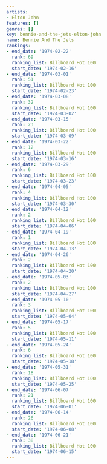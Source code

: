 ```yaml
---
artists:
- Elton John
features: []
genres: []
key: bennie-and-the-jets-elton-john
name: Bennie And The Jets
rankings:
- end_date: '1974-02-22'
  rank: 69
  ranking_list: Billboard Hot 100
  start_date: '1974-02-16'
- end_date: '1974-03-01'
  rank: 51
  ranking_list: Billboard Hot 100
  start_date: '1974-02-23'
- end_date: '1974-03-08'
  rank: 32
  ranking_list: Billboard Hot 100
  start_date: '1974-03-02'
- end_date: '1974-03-15'
  rank: 23
  ranking_list: Billboard Hot 100
  start_date: '1974-03-09'
- end_date: '1974-03-22'
  rank: 12
  ranking_list: Billboard Hot 100
  start_date: '1974-03-16'
- end_date: '1974-03-29'
  rank: 6
  ranking_list: Billboard Hot 100
  start_date: '1974-03-23'
- end_date: '1974-04-05'
  rank: 4
  ranking_list: Billboard Hot 100
  start_date: '1974-03-30'
- end_date: '1974-04-12'
  rank: 2
  ranking_list: Billboard Hot 100
  start_date: '1974-04-06'
- end_date: '1974-04-19'
  rank: 1
  ranking_list: Billboard Hot 100
  start_date: '1974-04-13'
- end_date: '1974-04-26'
  rank: 2
  ranking_list: Billboard Hot 100
  start_date: '1974-04-20'
- end_date: '1974-05-03'
  rank: 2
  ranking_list: Billboard Hot 100
  start_date: '1974-04-27'
- end_date: '1974-05-10'
  rank: 3
  ranking_list: Billboard Hot 100
  start_date: '1974-05-04'
- end_date: '1974-05-17'
  rank: 5
  ranking_list: Billboard Hot 100
  start_date: '1974-05-11'
- end_date: '1974-05-24'
  rank: 6
  ranking_list: Billboard Hot 100
  start_date: '1974-05-18'
- end_date: '1974-05-31'
  rank: 18
  ranking_list: Billboard Hot 100
  start_date: '1974-05-25'
- end_date: '1974-06-07'
  rank: 21
  ranking_list: Billboard Hot 100
  start_date: '1974-06-01'
- end_date: '1974-06-14'
  rank: 26
  ranking_list: Billboard Hot 100
  start_date: '1974-06-08'
- end_date: '1974-06-21'
  rank: 38
  ranking_list: Billboard Hot 100
  start_date: '1974-06-15'
---
```


